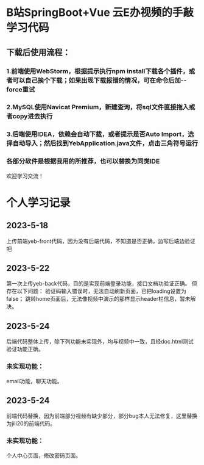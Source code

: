 # B站SpringBoot+Vue 云E办视频的手敲学习代码

## 下载后使用流程：
### 1.前端使用WebStorm，根据提示执行npm install下载各个插件，或者可以自己挨个下载；如果出现下载报错的情况，可在命令后加--force重试
### 2.MySQL使用Navicat Premium，新建查询，将sql文件直接拖入或者copy进去执行
### 3.后端使用IDEA，依赖会自动下载，或者提示是否Auto Import，选择自动导入；然后找到YebApplication.java文件，点击三角符号运行
### 各部分软件是根据我用的所推荐，也可以替换为同类IDE
欢迎学习交流！





# 个人学习记录
## 2023-5-18 
上传前端yeb-front代码，因为没有后端代码，不知道是否正确，边写后端边验证吧

## 2023-5-22 
第一次上传yeb-back代码，目的是实现前端登录功能，接口文档功验证正确。
但存在以下问题：
    验证码输入错误时，无法自动刷新页面，已把loading设置为false；
    跳转home页面后，无法像视频中演示的那样显示header栏信息，暂未解决。

## 2023-5-24
后端代码整体上传，除下列功能未实现外，均与视频中一致，且经doc.html测试验证功能正确。
### 未实现功能：
email功能，聊天功能。

## 2023-5-24
前端代码替换，因为前端部分视频有缺少部分，部分bug本人无法修复，这里替换为jili20的前端代码。
### 未实现功能：
个人中心页面，修改密码页面。
